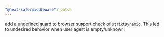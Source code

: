 ```yaml
---
"@next-safe/middleware": patch
---
```


add a undefined guard to browser support check of `strictDynamic`. This led to undesired behavior when user agent is empty/unknown.
